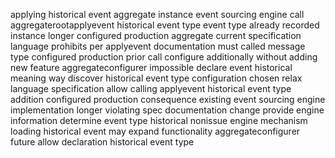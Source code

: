 applying historical event aggregate instance event sourcing engine call aggregaterootapplyevent historical event type event type already recorded instance longer configured production aggregate current specification language prohibits per applyevent documentation must called message type configured production prior call configure additionally without adding new feature aggregateconfigurer impossible declare event historical meaning way discover historical event type configuration chosen relax language specification allow calling applyevent historical event type addition configured production consequence existing event sourcing engine implementation longer violating spec documentation change provide engine information determine event type historical nonissue engine mechanism loading historical event may expand functionality aggregateconfigurer future allow declaration historical event type